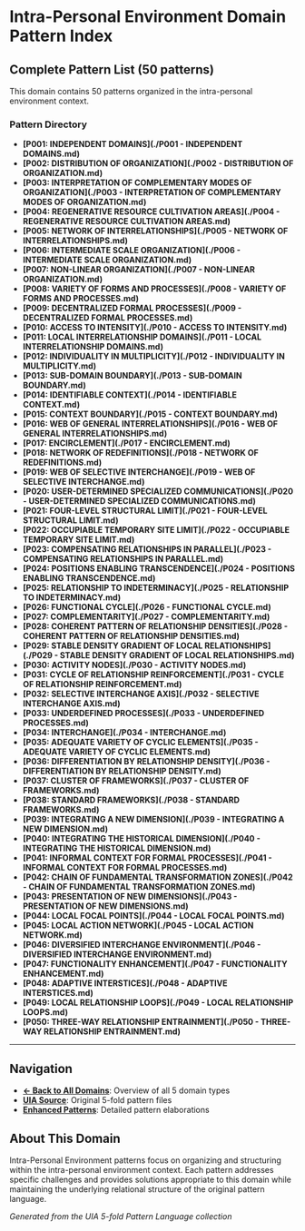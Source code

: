 # Intra-Personal Environment Domain Pattern Index

## Complete Pattern List (50 patterns)

This domain contains 50 patterns organized in the intra-personal environment context.

### Pattern Directory

- **[P001: INDEPENDENT DOMAINS](./P001 - INDEPENDENT DOMAINS.md)**
- **[P002: DISTRIBUTION OF ORGANIZATION](./P002 - DISTRIBUTION OF ORGANIZATION.md)**
- **[P003: INTERPRETATION OF COMPLEMENTARY MODES OF ORGANIZATION](./P003 - INTERPRETATION OF COMPLEMENTARY MODES OF ORGANIZATION.md)**
- **[P004: REGENERATIVE RESOURCE CULTIVATION AREAS](./P004 - REGENERATIVE RESOURCE CULTIVATION AREAS.md)**
- **[P005: NETWORK OF INTERRELATIONSHIPS](./P005 - NETWORK OF INTERRELATIONSHIPS.md)**
- **[P006: INTERMEDIATE SCALE ORGANIZATION](./P006 - INTERMEDIATE SCALE ORGANIZATION.md)**
- **[P007: NON-LINEAR ORGANIZATION](./P007 - NON-LINEAR ORGANIZATION.md)**
- **[P008: VARIETY OF FORMS AND PROCESSES](./P008 - VARIETY OF FORMS AND PROCESSES.md)**
- **[P009: DECENTRALIZED FORMAL PROCESSES](./P009 - DECENTRALIZED FORMAL PROCESSES.md)**
- **[P010: ACCESS TO INTENSITY](./P010 - ACCESS TO INTENSITY.md)**
- **[P011: LOCAL INTERRELATIONSHIP DOMAINS](./P011 - LOCAL INTERRELATIONSHIP DOMAINS.md)**
- **[P012: INDIVIDUALITY IN MULTIPLICITY](./P012 - INDIVIDUALITY IN MULTIPLICITY.md)**
- **[P013: SUB-DOMAIN BOUNDARY](./P013 - SUB-DOMAIN BOUNDARY.md)**
- **[P014: IDENTIFIABLE CONTEXT](./P014 - IDENTIFIABLE CONTEXT.md)**
- **[P015: CONTEXT BOUNDARY](./P015 - CONTEXT BOUNDARY.md)**
- **[P016: WEB OF GENERAL INTERRELATIONSHIPS](./P016 - WEB OF GENERAL INTERRELATIONSHIPS.md)**
- **[P017: ENCIRCLEMENT](./P017 - ENCIRCLEMENT.md)**
- **[P018: NETWORK OF REDEFINITIONS](./P018 - NETWORK OF REDEFINITIONS.md)**
- **[P019: WEB OF SELECTIVE INTERCHANGE](./P019 - WEB OF SELECTIVE INTERCHANGE.md)**
- **[P020: USER-DETERMINED SPECIALIZED COMMUNICATIONS](./P020 - USER-DETERMINED SPECIALIZED COMMUNICATIONS.md)**
- **[P021: FOUR-LEVEL STRUCTURAL LIMIT](./P021 - FOUR-LEVEL STRUCTURAL LIMIT.md)**
- **[P022: OCCUPIABLE TEMPORARY SITE LIMIT](./P022 - OCCUPIABLE TEMPORARY SITE LIMIT.md)**
- **[P023: COMPENSATING RELATIONSHIPS IN PARALLEL](./P023 - COMPENSATING RELATIONSHIPS IN PARALLEL.md)**
- **[P024: POSITIONS ENABLING TRANSCENDENCE](./P024 - POSITIONS ENABLING TRANSCENDENCE.md)**
- **[P025: RELATIONSHIP TO INDETERMINACY](./P025 - RELATIONSHIP TO INDETERMINACY.md)**
- **[P026: FUNCTIONAL CYCLE](./P026 - FUNCTIONAL CYCLE.md)**
- **[P027: COMPLEMENTARITY](./P027 - COMPLEMENTARITY.md)**
- **[P028: COHERENT PATTERN OF RELATIONSHIP DENSITIES](./P028 - COHERENT PATTERN OF RELATIONSHIP DENSITIES.md)**
- **[P029: STABLE DENSITY GRADIENT OF LOCAL RELATIONSHIPS](./P029 - STABLE DENSITY GRADIENT OF LOCAL RELATIONSHIPS.md)**
- **[P030: ACTIVITY NODES](./P030 - ACTIVITY NODES.md)**
- **[P031: CYCLE OF RELATIONSHIP REINFORCEMENT](./P031 - CYCLE OF RELATIONSHIP REINFORCEMENT.md)**
- **[P032: SELECTIVE INTERCHANGE AXIS](./P032 - SELECTIVE INTERCHANGE AXIS.md)**
- **[P033: UNDERDEFINED PROCESSES](./P033 - UNDERDEFINED PROCESSES.md)**
- **[P034: INTERCHANGE](./P034 - INTERCHANGE.md)**
- **[P035: ADEQUATE VARIETY OF CYCLIC ELEMENTS](./P035 - ADEQUATE VARIETY OF CYCLIC ELEMENTS.md)**
- **[P036: DIFFERENTIATION BY RELATIONSHIP DENSITY](./P036 - DIFFERENTIATION BY RELATIONSHIP DENSITY.md)**
- **[P037: CLUSTER OF FRAMEWORKS](./P037 - CLUSTER OF FRAMEWORKS.md)**
- **[P038: STANDARD FRAMEWORKS](./P038 - STANDARD FRAMEWORKS.md)**
- **[P039: INTEGRATING A NEW DIMENSION](./P039 - INTEGRATING A NEW DIMENSION.md)**
- **[P040: INTEGRATING THE HISTORICAL DIMENSION](./P040 - INTEGRATING THE HISTORICAL DIMENSION.md)**
- **[P041: INFORMAL CONTEXT FOR FORMAL PROCESSES](./P041 - INFORMAL CONTEXT FOR FORMAL PROCESSES.md)**
- **[P042: CHAIN OF FUNDAMENTAL TRANSFORMATION ZONES](./P042 - CHAIN OF FUNDAMENTAL TRANSFORMATION ZONES.md)**
- **[P043: PRESENTATION OF NEW DIMENSIONS](./P043 - PRESENTATION OF NEW DIMENSIONS.md)**
- **[P044: LOCAL FOCAL POINTS](./P044 - LOCAL FOCAL POINTS.md)**
- **[P045: LOCAL ACTION NETWORK](./P045 - LOCAL ACTION NETWORK.md)**
- **[P046: DIVERSIFIED INTERCHANGE ENVIRONMENT](./P046 - DIVERSIFIED INTERCHANGE ENVIRONMENT.md)**
- **[P047: FUNCTIONALITY ENHANCEMENT](./P047 - FUNCTIONALITY ENHANCEMENT.md)**
- **[P048: ADAPTIVE INTERSTICES](./P048 - ADAPTIVE INTERSTICES.md)**
- **[P049: LOCAL RELATIONSHIP LOOPS](./P049 - LOCAL RELATIONSHIP LOOPS.md)**
- **[P050: THREE-WAY RELATIONSHIP ENTRAINMENT](./P050 - THREE-WAY RELATIONSHIP ENTRAINMENT.md)**


---

## Navigation

- **[← Back to All Domains](../README.md)**: Overview of all 5 domain types
- **[UIA Source](../../UIA/md/)**: Original 5-fold pattern files
- **[Enhanced Patterns](../../P/)**: Detailed pattern elaborations

## About This Domain

Intra-Personal Environment patterns focus on organizing and structuring within the intra-personal environment context. Each pattern addresses specific challenges and provides solutions appropriate to this domain while maintaining the underlying relational structure of the original pattern language.

*Generated from the UIA 5-fold Pattern Language collection*

